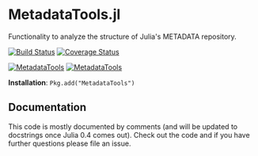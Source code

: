 MetadataTools.jl
================

Functionality to analyze the structure of Julia's METADATA repository.

[![Build Status](https://travis-ci.org/IainNZ/MetadataTools.jl.svg?branch=master)](https://travis-ci.org/IainNZ/MetadataTools.jl)
[![Coverage Status](https://coveralls.io/repos/IainNZ/MetadataTools.jl/badge.svg?branch=master)](https://coveralls.io/r/IainNZ/MetadataTools.jl?branch=master)

[![MetadataTools](http://pkg.julialang.org/badges/MetadataTools_0.3.svg)](http://pkg.julialang.org/?pkg=MetadataTools&ver=release)
[![MetadataTools](http://pkg.julialang.org/badges/MetadataTools_0.4.svg)](http://pkg.julialang.org/?pkg=MetadataTools&ver=nightly)

**Installation**: `Pkg.add("MetadataTools")`

## Documentation

This code is mostly documented by comments (and will be updated to docstrings once Julia 0.4 comes out). Check out the code and if you have further questions please file an issue.
